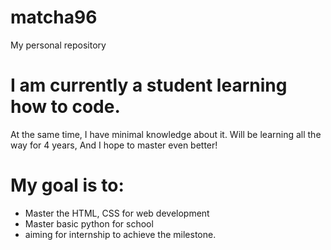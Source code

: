 # matcha96
My personal repository

# I am currently a student learning how to code.
At the same time, I have minimal knowledge about it.
Will be learning all the way for 4 years,
And I hope to master even better!

# My goal is to:
- Master the HTML, CSS for web development
- Master basic python for school
- aiming for internship to achieve the milestone.

